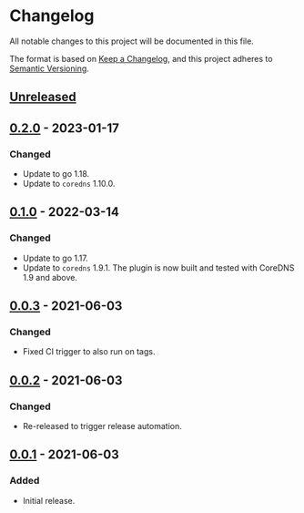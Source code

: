 # Changelog

All notable changes to this project will be documented in this file.

The format is based on [Keep a Changelog](https://keepachangelog.com/en/1.0.0/),
and this project adheres to [Semantic Versioning](https://semver.org/spec/v2.0.0.html).

## [Unreleased]

## [0.2.0] - 2023-01-17

### Changed

- Update to go 1.18.
- Update to `coredns` 1.10.0.

## [0.1.0] - 2022-03-14

### Changed

- Update to go 1.17.
- Update to `coredns` 1.9.1. The plugin is now built and tested with CoreDNS 1.9 and above.

## [0.0.3] - 2021-06-03

### Changed

- Fixed CI trigger to also run on tags.

## [0.0.2] - 2021-06-03

### Changed

- Re-released to trigger release automation.

## [0.0.1] - 2021-06-03

### Added

- Initial release.

[Unreleased]: https://github.com/giantswarm/coredns-warnlist-plugin/compare/v0.2.0...HEAD
[0.2.0]: https://github.com/giantswarm/coredns-warnlist-plugin/compare/v0.1.0...v0.2.0
[0.1.0]: https://github.com/giantswarm/coredns-warnlist-plugin/compare/v0.0.3...v0.1.0
[0.0.3]: https://github.com/giantswarm/coredns-warnlist-plugin/compare/v0.0.2...v0.0.3
[0.0.2]: https://github.com/giantswarm/coredns-warnlist-plugin/compare/v0.0.1...v0.0.2
[0.0.1]: https://github.com/giantswarm/coredns-warnlist-plugin/releases/tag/v0.0.1
